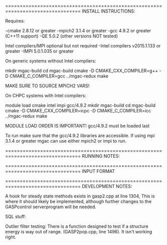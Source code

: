 
================================================================================
INSTALL INSTRUCTIONS:

Requires:

-cmake 2.8.12 or greater
-mpich2 3.1.4 or greater
-gcc 4.9.2 or greater (C++11 support)
-QE 5.0.2 (other versions NOT tested)

Intel compilers/MPI optional but not required
-Intel compilers v2015.1.133 or greater
-IMPI 5.0.1.035 or greater

On generic systems without Intel compilers:

mkdir mgac-build
cd mgac-build
cmake -D CMAKE_CXX_COMPILER=g++ -D CMAKE_C_COMPILER=gcc ../mgac-redux
make

MAKE SURE TO SOURCE MPICH2 VARS!

On CHPC systems with Intel compilers:

module load cmake intel impi gcc/4.9.2
mkdir mgac-build
cd mgac-build
cmake -D CMAKE_CXX_COMPILER=icpc -D CMAKE_C_COMPILER=icc ../mgac-redux
make

MODULE LOAD ORDER IS IMPORTANT! gcc/4.9.2 must be loaded last

To run make sure that the gcc/4.9.2 libraries are accessible. If using mpi 3.1.4 or greater mgac can use either mpich2 or impi to run. 

================================================================================
RUNNING NOTES:




================================================================================
INPUT FORMAT


================================================================================
DEVELOPMENT NOTES:

A hook for steady state methods exists in gasp2.cpp at line 1304, This is where it should likely be implemented, although further changes to the GASPcontrol serverprogram will be needed.

SQL stuff: 



Outlier filter testing: There is a function designed to test if a structure energy is way out of range. (GASP2pop.cpp, line 1496). It isn't working right. 

